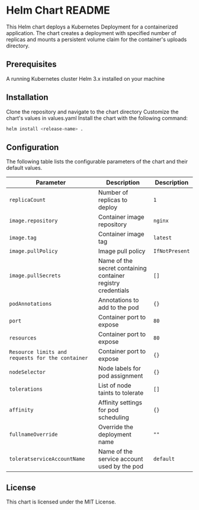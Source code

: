# Helm Chart README
This Helm chart deploys a Kubernetes Deployment for a containerized application. The chart creates a deployment with specified number of replicas and mounts a persistent volume claim for the container's uploads directory.

## Prerequisites
A running Kubernetes cluster
Helm 3.x installed on your machine

## Installation
Clone the repository and navigate to the chart directory
Customize the chart's values in values.yaml
Install the chart with the following command:
```bash
helm install <release-name> .
```

## Configuration
The following table lists the configurable parameters of the chart and their default values.

| Parameter  | Description | Description |
| ------------- | ------------- | ------------- |
| `replicaCount`  | 	Number of replicas to deploy  | `1`  |
| `image.repository` | Container image repository | `nginx` |
| `image.tag`  | Container image tag  | `latest` |
| `image.pullPolicy` | 	Image pull policy  | 	`IfNotPresent`  |
| `image.pullSecrets` | Name of the secret containing container registry credentials  | `[]` |
| `podAnnotations`  | Annotations to add to the pod  | `{}`  |
| `port` | Container port to expose | `80`|
| `resources` | Container port to expose | `80`|
| `Resource limits and requests for the container` | Container port to expose | `{}`|
| `nodeSelector	` | Node labels for pod assignment | `{}`|
| `tolerations` | List of node taints to tolerate | `[]`|
| `affinity	` | Affinity settings for pod scheduling | `{}`|
| `fullnameOverride` | Override the deployment name | `""`|
| `toleratserviceAccountName` | Name of the service account used by the pod | `default`|

## License

This chart is licensed under the MIT License.
